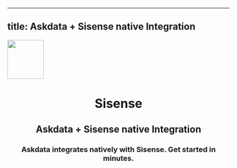 
  ---
  title: Askdata + Sisense native Integration
  ---

<img class="dataset_icon" class="mx-auto d-block mb-4" width="82" height="88" src="https://chart.askdata.com/datasets/icons/sisense.png" alt="">
<h1 class="dataset_title" style="text-align: center;">Sisense</h1>
<h2 class="dataset_subtitle" style="text-align: center;">Askdata + Sisense native Integration</h2> 
<h3 class="dataset_description" style="text-align: center;">Askdata integrates natively with  Sisense. Get started in minutes.</h3> 

  